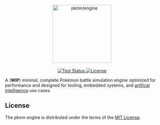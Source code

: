 <p align="center">
  <img alt="pkmn/engine" width="192" height="192" src="https://pkmn.cc/engine.png" />
  <br />
  <br />
  <a href="https://github.com/pkmn/engine/actions/workflows/test.yml">
    <img alt="Test Status" src="https://github.com/pkmn/engine/workflows/Tests/badge.svg" />
  </a>
  <a href="https://github.com/pkmn/engine/blob/master/LICENSE">
    <img alt="License" src="https://img.shields.io/badge/License-MIT-blue.svg" />
  </a>
</p>

A (**WIP**) minimal, complete Pokémon battle simulation engine optimized for performance and
designed for tooling, embedded systems, and [artifical
intelligence](https://github.com/pkmn/0-ERROR) use cases.

## License

The pkmn engine is distributed under the terms of the [MIT License](LICENSE).
